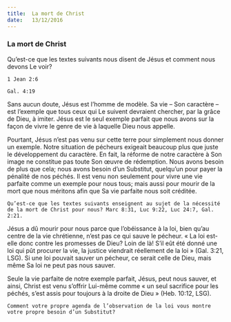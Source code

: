 ```yaml
---
title:  La mort de Christ
date:   13/12/2016
---
```


### La mort de Christ 

Qu’est-ce que les textes suivants nous disent de Jésus et comment nous devons Le voir? 

`1 Jean 2:6` 

`Gal. 4:19` 

Sans aucun doute, Jésus est l’homme de modèle. Sa vie – Son caractère – est l’exemple que tous ceux qui Le suivent devraient chercher, par la grâce de Dieu, à imiter. Jésus est le seul exemple parfait que nous avons sur la façon de vivre le genre de vie à laquelle Dieu nous appelle. 

Pourtant, Jésus n’est pas venu sur cette terre pour simplement nous donner un exemple. Notre situation de pécheurs exigeait beaucoup plus que juste le développement du caractère. En fait, la réforme de notre caractère à Son image ne constitue pas toute Son œuvre de rédemption. Nous avons besoin de plus que cela; nous avons besoin d’un Substitut, quelqu’un pour payer la pénalité de nos péchés. Il est venu non seulement pour vivre une vie parfaite comme un exemple pour nous  tous; mais aussi pour mourir de la mort que nous méritons afin que Sa vie parfaite nous soit créditée. 

`Qu’est-ce que les textes suivants enseignent au sujet de la nécessité de la mort de Christ pour nous? Marc 8:31, Luc 9:22, Luc 24:7, Gal. 2:21.` 

Jésus a dû mourir pour nous parce que l’obéissance à la loi, bien qu’au centre de la vie chrétienne, n’est pas ce qui sauve le pécheur. « La loi est-elle donc contre les promesses de Dieu? Loin de là! S’il eût été donné une loi qui pût procurer la vie, la justice viendrait réellement de la loi » (Gal. 3:21, LSG). Si une loi pouvait sauver un pécheur, ce serait celle de Dieu, mais même Sa loi ne peut pas nous sauver. 

Seule la vie parfaite de notre exemple parfait, Jésus, peut nous sauver, et ainsi, Christ est venu s’offrir Lui-même comme « un seul sacrifice pour les péchés, s’est assis pour toujours à la droite de Dieu » (Heb. 10:12, LSG). 

`Comment votre propre agenda de l’observation de la loi vous montre votre propre besoin d’un Substitut?` 